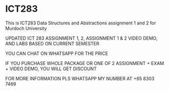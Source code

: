 # ICT283
This is ICT283 Data Structures and Abstractions assignment 1 and 2 for Murdoch University

UPDATED ICT 283 ASSIGNMENT 1, 2, ASSIGNMENT 1 & 2 VIDEO DEMO, AND LABS BASED ON CURRENT SEMESTER

YOU CAN CHAT ON WHATSAPP FOR THE PRICE

IF YOU PURCHASE WHOLE PACKAGE OR ONE OF 2 ASSIGNMENT + EXAM + VIDEO DEMO, YOU WILL GET DISCOUNT

FOR MORE INFORMATION PLS WHATSAPP MY NUMBER AT +65 8303 7469
